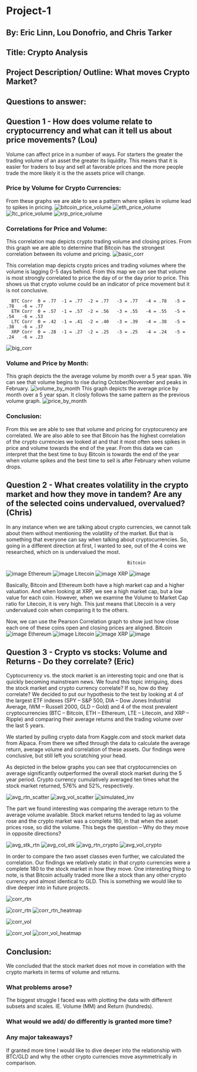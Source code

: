 # Project-1

## By: Eric Linn, Lou Donofrio, and Chris Tarker

## Title: Crypto Analysis

## Project Description/ Outline: What moves Crypto Market?

## Questions to answer:

## Question 1 - How does volume relate to cryptocurrency and what can it tell us about price movements? (Lou)
  Volume can affect price in a number of ways. For starters the greater the trading volume of an asset the greater its liquidity. This means that it is easier for traders to buy and sell at favorable prices and the more people trade the more likely it is the the assets price will change. 
### Price by Volume for Crypto Currencies:
  From these graphs we are able to see a pattern where spikes in volume lead to spikes in pricing.
![bitcoin_price_volume](https://user-images.githubusercontent.com/78940231/114241388-1052d300-9957-11eb-916e-37b59650cce2.png)
![eth_price_volume](https://user-images.githubusercontent.com/78940231/114241396-12b52d00-9957-11eb-91c1-e2e2608c7db5.png)
![ltc_price_volume](https://user-images.githubusercontent.com/78940231/114241405-15178700-9957-11eb-90dd-cceb4d3e0eb8.png)
![xrp_price_volume](https://user-images.githubusercontent.com/78940231/114241427-1a74d180-9957-11eb-8ec4-c67db96591e5.png)
  
### Correlations for Price and Volume:
  This correlation map depicts crypto trading volume and closing prices. From this graph we are able to determine that Bitcoin has the strongest correlation between its volume and pricing. 
![basic_corr](https://user-images.githubusercontent.com/78940231/114241432-1e085880-9957-11eb-8882-d72da18ed0e6.png)
 
 This correlation map depicts crypto prices and trading volumes where the volume is lagging 0-5 days behind. From this map we can see that volume is most strongly correlated to price the day of or the day prior to price. This shows us that crypto volume could be an indicator of price movement but it is not conclusive. 
     
      BTC Corr  0 = .77  -1 = .77  -2 = .77   -3 = .77   -4 = .78   -5 = .78   -6 = .77
      ETH Corr  0 = .57  -1 = .57  -2 = .56   -3 = .55   -4 = .55   -5 = .54   -6 = .53
      LTC Corr  0 = .42  -1 = .41  -2 = .40   -3 = .39   -4 = .38   -5 = .38   -6 = .37
      XRP Corr  0 = .28  -1 = .27  -2 = .25   -3 = .25   -4 = .24   -5 = .24   -6 = .23
![big_corr](https://user-images.githubusercontent.com/78940231/114241519-41cb9e80-9957-11eb-8a02-966bd5fc3312.png)
### Volume and Price by Month:
  This graph depicts the the average volume by month over a 5 year span. We can see that volume begins to rise during October/November and peaks in February. 
![volume_by_month](https://user-images.githubusercontent.com/78940231/114241532-44c68f00-9957-11eb-9eb8-3321d14a719e.png)
  This graph depicts the average price by month over a 5 year span. It closly follows the same pattern as the previous volume graph. 
![price_by_month](https://user-images.githubusercontent.com/78940231/114241536-46905280-9957-11eb-9206-283d5d1d0f06.png)

### Conclusion: 
  From this we are able to see that volume and pricing for cryptocurency are correlated. We are also able to see that Bitcoin has the highest correlation of the crypto currencies we looked at and that it most often sees spikes in price and volume towards the end of the year. From this data we can interpret that the best time to buy Bitcoin is towards the end of the year when volume spikes and the best time to sell is after February when volume drops. 

## Question 2 - What creates volatility in the crypto market and how they move in tandem? Are any of the selected coins undervalued, overvalued? (Chris)

In any instance when we are talking about crypto currencies, we cannot talk about them without mentioning the volatility of the market.  But that is something that everyone can say when talking about cryptocurrencies.  So, going in a different direction at first, I wanted to see, out of the 4 coins we researched, which on is undervalued the most.

                                                  Bitcoin
![image](https://user-images.githubusercontent.com/74554211/114272805-9cabd700-99e5-11eb-9201-82608653cd07.png)
Ethereum
![image](https://user-images.githubusercontent.com/74554211/114272848-c2d17700-99e5-11eb-9c50-7989cf8f0886.png)
Litecoin
![image](https://user-images.githubusercontent.com/74554211/114272864-d2e95680-99e5-11eb-8750-f7b9938a13a9.png)
XRP
![image](https://user-images.githubusercontent.com/74554211/114272875-e0064580-99e5-11eb-9f1d-11ae94c590e5.png)

Basically, Bitcoin and Ethereum both have a high market cap and a higher valuation.  And when looking at XRP, we see a high market cap, but a low value for each coin.  However, when we examine the Volume to Market Cap ratio for Litecoin, it is very high.  This just means that Litecoin is a very undervalued coin when comparing it to the others.

Now, we can use the Pearson Correlation graph to show just how close each one of these coins open and closing prices are aligned.
 Bitcoin
![image](https://user-images.githubusercontent.com/74554211/114273245-45a70180-99e7-11eb-8299-8aecb0c138b1.png)
                                    Ethereum
![image](https://user-images.githubusercontent.com/74554211/114273260-59eafe80-99e7-11eb-8098-3801524e0c7a.png)
                                    Litecoin
![image](https://user-images.githubusercontent.com/74554211/114273277-6d966500-99e7-11eb-9c71-0f397cd90d91.png)
                                    XRP
![image](https://user-images.githubusercontent.com/74554211/114273298-7f780800-99e7-11eb-84a5-471d010102ae.png)


## Question 3 - Crypto vs stocks: Volume and Returns - Do they correlate? (Eric)

Cyptocurrency vs. the stock market is an interesting topic and one that is quickly becoming mainstream news. We found this topic intriguing, does the stock market and crypto currency correlate? If so, how do they correlate? We decided to put our hypothesis to the test by looking at 4 of the largest ETF indexes (SPY – S&P 500, DIA – Dow Jones Industrial Average, IWM – Russell 2000, GLD – Gold) and 4 of the most prevalent cryptocurrencies (BTC – Bitcoin, ETH – Ethereum, LTE – Litecoin, and XRP – Ripple) and comparing their average returns and the trading volume over the last 5 years. 


We started by pulling crypto data from Kaggle.com and stock market data from Alpaca. From there we sifted through the data to calculate the average return, average volume and correlation of these assets. Our findings were conclusive, but still left you scratching your head. 


As depicted in the below graphs you can see that cryptocurrencies on average significantly outperformed the overall stock market during the 5 year period. Crypto currency cumulatively averaged ten times what the stock market returned, 576% and 52%, respectively.


![avg_rtn_scatter](PNG/avg_rtn_scatter.PNG)
![avg_vol_scatter](PNG/avg_vol_scatter.PNG)
![simulated_inv](PNG/simulated_inv.PNG)


The part we found interesting was comparing the average return to the  average volume available. Stock market returns tended to lag as volume rose and the crypto market was a complete 180, in that when the asset prices rose, so did the volume. This begs the question – Why do they move in opposite directions?


![avg_stk_rtn](PNG/avg_stk_rtn.PNG)
![avg_col_stk](PNG/avg_vol_stk.PNG)
![avg_rtn_crypto](PNG/avg_rtn_crypto.PNG)
![avg_vol_crypto](PNG/avg_vol_crypto.PNG)


In order to compare the two asset classes even further, we calculated the correlation. Our findings we relatively static in that crypto currencies were a complete 180 to the stock market in how they move. One interesting thing to note, is that Bitcoin actually traded more like a stock than any other crypto currency and almost identical to GLD. This is something we would like to dive deeper into in future projects.


![corr_rtn](PNG/corr_rtn.PNG)

![corr_rtn](https://user-images.githubusercontent.com/77623394/114255088-2bd2d380-9981-11eb-9cb3-b4e7c25ca5f3.PNG)
![corr_rtn_heatmap](PNG/corr_rtn_heatmap.PNG)

![corr_vol](https://user-images.githubusercontent.com/77623394/114255098-38572c00-9981-11eb-99cd-e85b241f1668.PNG)

![corr_vol](PNG/corr_vol.PNG)
![corr_vol_heatmap](PNG/corr_vol_heatmap.PNG)

## Conclusion:

We concluded that the stock market does not move in correlation with the crypto markets in terms of volume and returns.

### What problems arose?

The biggest struggle I faced was with plotting the data with different subsets and scales. IE. Volume (MM) and Return (hundreds).

### What would we add/ do differently is granted more time? 

### Any major takeaways?

If granted more time I would like to dive deeper into the relationship with BTC/GLD and why the other crypto currencies move asymmetrically in comparison.
